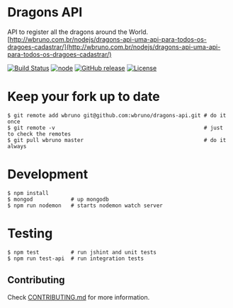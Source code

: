 # Dragons API
API to register all the dragons around the World.
[http://wbruno.com.br/nodejs/dragons-api-uma-api-para-todos-os-dragoes-cadastrar/](http://wbruno.com.br/nodejs/dragons-api-uma-api-para-todos-os-dragoes-cadastrar/)

[![Build Status](https://travis-ci.org/wbruno/dragons-api.svg?branch=master)](https://travis-ci.org/wbruno/dragons-api)
[![node](https://img.shields.io/badge/node-0.12.3-brightgreen.svg)]()
[![GitHub release](https://img.shields.io/github/release/wbruno/dragons-api.svg)]()
[![License](http://img.shields.io/:license-mit-blue.svg)](https://github.com/wbruno/dragons-api/blob/master/LICENSE)

# Keep your fork up to date
```
$ git remote add wbruno git@github.com:wbruno/dragons-api.git # do it once
$ git remote -v                                               # just to check the remotes
$ git pull wbruno master                                      # do it always
```

# Development
```
$ npm install
$ mongod            # up mongodb
$ npm run nodemon   # starts nodemon watch server
```

# Testing
```
$ npm test          # run jshint and unit tests
$ npm run test-api  # run integration tests
```

## Contributing

Check [CONTRIBUTING.md](CONTRIBUTING.md) for more information.
